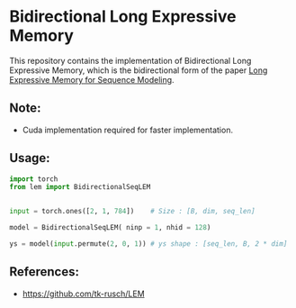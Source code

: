 # Bidirectional Long Expressive Memory
This repository contains the implementation of Bidirectional Long Expressive Memory, which is the bidirectional form of the paper [Long Expressive Memory for Sequence Modeling](https://openreview.net/forum?id=vwj6aUeocyf).

## Note:
* Cuda implementation required for faster implementation.

## Usage:
```python
import torch
from lem import BidirectionalSeqLEM


input = torch.ones([2, 1, 784])    # Size : [B, dim, seq_len]

model = BidirectionalSeqLEM( ninp = 1, nhid = 128)

ys = model(input.permute(2, 0, 1)) # ys shape : [seq_len, B, 2 * dim]

```



## References:
* https://github.com/tk-rusch/LEM

